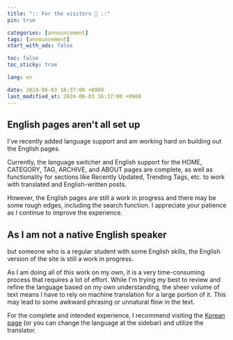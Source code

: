 ```yaml
---
title: ":: For the visitors 🙏 ::"
pin: true

categories: [announcement]
tags: [announcement]
start_with_ads: false

toc: false
toc_sticky: true

lang: en

date: 2024-06-03 16:37:00 +0900
last_modified_at: 2024-06-03 16:37:00 +0900
---
```


## **English pages aren't all set up**

I've recently added language support and am working hard on building out the English pages.

Currently, the language switcher and English support for the HOME, CATEGORY, TAG, ARCHIVE, and ABOUT pages are complete, as well as functionality for sections like Recently Updated, Trending Tags, etc. to work with translated and English-written posts.

However, the English pages are still a work in progress and there may be some rough edges, including the search function. I appreciate your patience as I continue to improve the experience.

## **As I am not a native English speaker**

but someone who is a regular student with some English skills, the English version of the site is still a work in progress.

As I am doing all of this work on my own, it is a very time-consuming process that requires a lot of effort. While I'm trying my best to review and refine the language based on my own understanding, the sheer volume of text means I have to rely on machine translation for a large portion of it. This may lead to some awkward phrasing or unnatural flow in the text.

For the complete and intended experience, I recommend visiting the [Korean page](https://hynrng.github.io/) (or you can change the language at the sidebar) and utilize the translator.